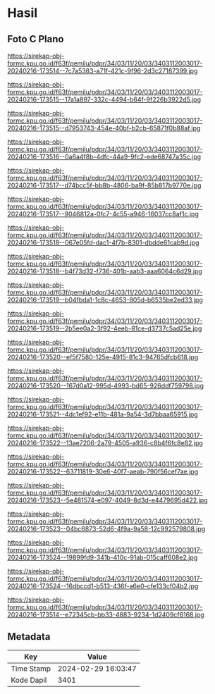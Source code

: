 # Hasil

## Foto C Plano

https://sirekap-obj-formc.kpu.go.id/f63f/pemilu/pdpr/34/03/11/20/03/3403112003017-20240216-173514--7c7a5383-a71f-421c-9f96-2d3c27187399.jpg

https://sirekap-obj-formc.kpu.go.id/f63f/pemilu/pdpr/34/03/11/20/03/3403112003017-20240216-173515--17a1a897-332c-4494-b64f-9f226b3922d5.jpg

https://sirekap-obj-formc.kpu.go.id/f63f/pemilu/pdpr/34/03/11/20/03/3403112003017-20240216-173515--d7953743-454e-40bf-b2cb-65871f0b88af.jpg

https://sirekap-obj-formc.kpu.go.id/f63f/pemilu/pdpr/34/03/11/20/03/3403112003017-20240216-173516--0a6a4f8b-4dfc-44a9-9fc2-ede68747a35c.jpg

https://sirekap-obj-formc.kpu.go.id/f63f/pemilu/pdpr/34/03/11/20/03/3403112003017-20240216-173517--d74bcc5f-bb8b-4806-ba9f-85b817b9770e.jpg

https://sirekap-obj-formc.kpu.go.id/f63f/pemilu/pdpr/34/03/11/20/03/3403112003017-20240216-173517--9046812a-0fc7-4c55-a946-16037cc8af1c.jpg

https://sirekap-obj-formc.kpu.go.id/f63f/pemilu/pdpr/34/03/11/20/03/3403112003017-20240216-173518--067e05fd-dac1-4f7b-8301-dbdde61cab9d.jpg

https://sirekap-obj-formc.kpu.go.id/f63f/pemilu/pdpr/34/03/11/20/03/3403112003017-20240216-173518--b4f73d32-f736-401b-aab3-aaa6064c6d29.jpg

https://sirekap-obj-formc.kpu.go.id/f63f/pemilu/pdpr/34/03/11/20/03/3403112003017-20240216-173519--b04fbda1-1c8c-4653-805d-b6535be2ed33.jpg

https://sirekap-obj-formc.kpu.go.id/f63f/pemilu/pdpr/34/03/11/20/03/3403112003017-20240216-173519--2b5ee0a2-3f92-4eeb-81ce-d3737c5ad25e.jpg

https://sirekap-obj-formc.kpu.go.id/f63f/pemilu/pdpr/34/03/11/20/03/3403112003017-20240216-173520--ef5f7580-125e-4915-81c3-94765dfcb618.jpg

https://sirekap-obj-formc.kpu.go.id/f63f/pemilu/pdpr/34/03/11/20/03/3403112003017-20240216-173520--167d0a12-995d-4993-bd65-926ddf759798.jpg

https://sirekap-obj-formc.kpu.go.id/f63f/pemilu/pdpr/34/03/11/20/03/3403112003017-20240216-173521--4dc1ef92-e11b-481a-9a54-3d7bbaa65915.jpg

https://sirekap-obj-formc.kpu.go.id/f63f/pemilu/pdpr/34/03/11/20/03/3403112003017-20240216-173522--13ae7206-2a79-4505-a936-c8b4f6fc8e82.jpg

https://sirekap-obj-formc.kpu.go.id/f63f/pemilu/pdpr/34/03/11/20/03/3403112003017-20240216-173522--63711819-30e6-40f7-aeab-790f56cef7ae.jpg

https://sirekap-obj-formc.kpu.go.id/f63f/pemilu/pdpr/34/03/11/20/03/3403112003017-20240216-173523--5e481574-e097-4049-8d3d-e4479695d422.jpg

https://sirekap-obj-formc.kpu.go.id/f63f/pemilu/pdpr/34/03/11/20/03/3403112003017-20240216-173523--04bc6873-52d6-4f9a-9a58-12c992579808.jpg

https://sirekap-obj-formc.kpu.go.id/f63f/pemilu/pdpr/34/03/11/20/03/3403112003017-20240216-173524--19899fd9-341b-410c-91ab-015caff608e2.jpg

https://sirekap-obj-formc.kpu.go.id/f63f/pemilu/pdpr/34/03/11/20/03/3403112003017-20240216-173524--16dbccd1-b513-436f-a6e0-cfe133cf04b2.jpg

https://sirekap-obj-formc.kpu.go.id/f63f/pemilu/pdpr/34/03/11/20/03/3403112003017-20240216-173514--e72345cb-bb33-4883-9234-1d2409cf6168.jpg


## Metadata

| Key        | Value               |
| ---------- | ------------------- |
| Time Stamp | 2024-02-29 16:03:47 |
| Kode Dapil | 3401                |



